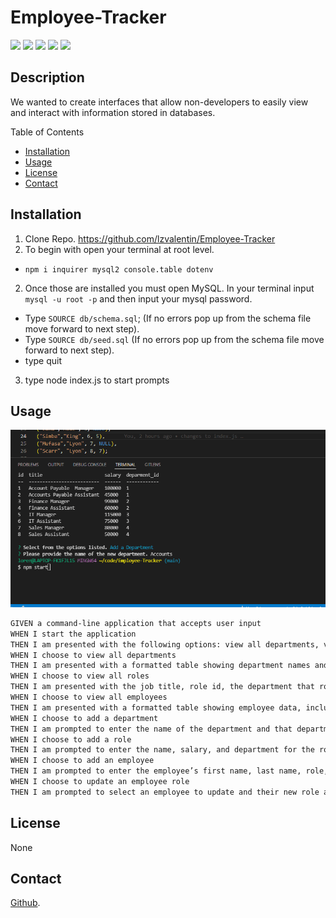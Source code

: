 # Employee-Tracker 

<img src="https://img.shields.io/badge/-node.js-green" />
<img src="https://img.shields.io/badge/-inquirer-red" >
 <img src="https://img.shields.io/badge/mySQL-blue"  />
    <img src="https://img.shields.io/badge/inquirer-green" />
<img src="https://img.shields.io/badge/Javascript-yellow" />

## Description
We wanted to create interfaces that allow non-developers to easily view and interact with information stored in databases. 

Table of Contents
* [Installation](#installation)
* [Usage](#usage)
* [License](#license)
* [Contact](#contact)

## Installation
1. Clone Repo. https://github.com/lzvalentin/Employee-Tracker
1. To begin with open your terminal at root level.
* `npm i inquirer mysql2 console.table dotenv`

2. Once those are installed you must open MySQL. In your terminal input `mysql -u root -p` and then input your mysql password. 
* Type `SOURCE db/schema.sql`; (If no errors pop up from the schema file move forward to next step).
* Type `SOURCE db/seed.sql` (If no errors pop up from the schema file move forward to next step).
* type quit

3. type node index.js to start prompts


## Usage 

![giftracker](./Assets/tracker.gif)

```md
GIVEN a command-line application that accepts user input
WHEN I start the application
THEN I am presented with the following options: view all departments, view all roles, view all employees, add a department, add a role, add an employee, and update an employee role
WHEN I choose to view all departments
THEN I am presented with a formatted table showing department names and department ids
WHEN I choose to view all roles
THEN I am presented with the job title, role id, the department that role belongs to, and the salary for that role
WHEN I choose to view all employees
THEN I am presented with a formatted table showing employee data, including employee ids, first names, last names, job titles, departments, salaries, and managers that the employees report to
WHEN I choose to add a department
THEN I am prompted to enter the name of the department and that department is added to the database
WHEN I choose to add a role
THEN I am prompted to enter the name, salary, and department for the role and that role is added to the database
WHEN I choose to add an employee
THEN I am prompted to enter the employee’s first name, last name, role, and manager, and that employee is added to the database
WHEN I choose to update an employee role
THEN I am prompted to select an employee to update and their new role and this information is updated in the database 
```
## License

None

## Contact

[Github](www.github.com/lzvalentin).